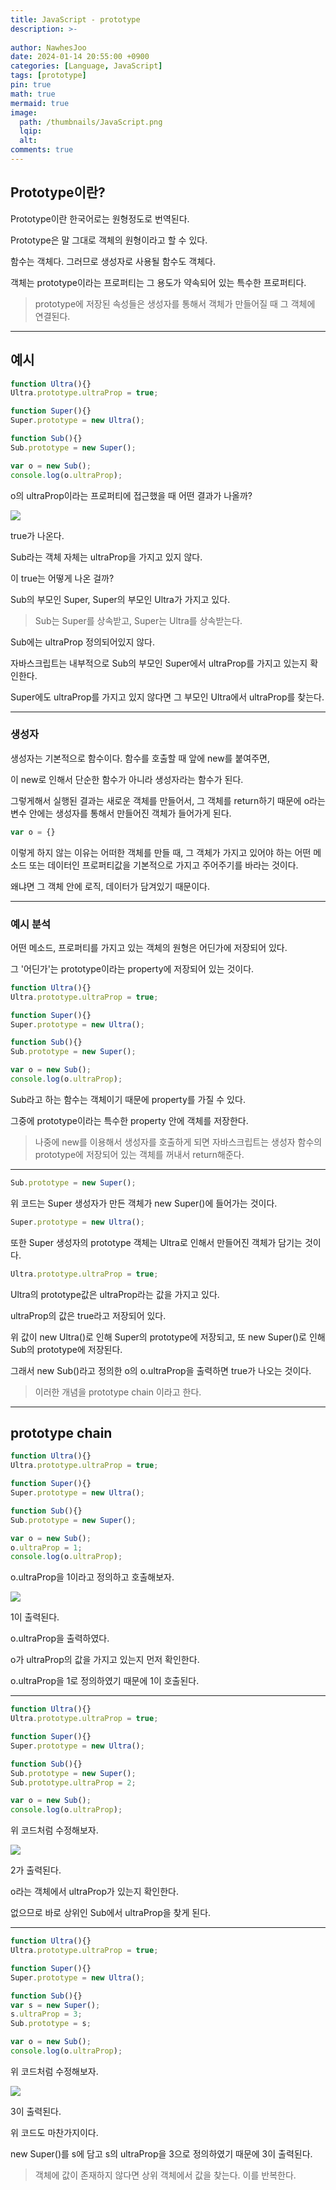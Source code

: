 ```yaml
---
title: JavaScript - prototype
description: >-
  
author: NawhesJoo
date: 2024-01-14 20:55:00 +0900
categories: [Language, JavaScript]
tags: [prototype]
pin: true
math: true
mermaid: true
image:
  path: /thumbnails/JavaScript.png
  lqip: 
  alt: 
comments: true
---
```

## Prototype이란?

Prototype이란 한국어로는 원형정도로 번역된다.

Prototype은 말 그대로 객체의 원형이라고 할 수 있다.

함수는 객체다. 그러므로 생성자로 사용될 함수도 객체다.

객체는 prototype이라는 프로퍼티는 그 용도가 약속되어 있는 특수한 프로퍼티다.

> prototype에 저장된 속성들은 생성자를 통해서 객체가 만들어질 때 그 객체에 연결된다.


---

## 예시

```javascript
function Ultra(){}
Ultra.prototype.ultraProp = true;

function Super(){}
Super.prototype = new Ultra();

function Sub(){}
Sub.prototype = new Super();

var o = new Sub();
console.log(o.ultraProp);
```


o의 ultraProp이라는 프로퍼티에 접근했을 때 어떤 결과가 나올까?

![](https://velog.velcdn.com/images/nawhes_joo/post/14447170-f470-453e-81b2-f6df4097c510/image.png)

true가 나온다.

Sub라는 객체 자체는 ultraProp을 가지고 있지 않다.

이 true는 어떻게 나온 걸까?

Sub의 부모인 Super, Super의 부모인 Ultra가 가지고 있다.

> Sub는 Super를 상속받고, Super는 Ultra를 상속받는다.

Sub에는 ultraProp 정의되어있지 않다.

자바스크립트는 내부적으로 Sub의 부모인 Super에서 ultraProp를 가지고 있는지 확인한다.

Super에도 ultraProp를 가지고 있지 않다면 그 부모인 Ultra에서 ultraProp를 찾는다.

---

### 생성자

생성자는 기본적으로 함수이다. 함수를 호출할 때 앞에 new를 붙여주면,

이 new로 인해서 단순한 함수가 아니라 생성자라는 함수가 된다.

그렇게해서 실행된 결과는 새로운 객체를 만들어서, 그 객체를 return하기 때문에 o라는 변수 안에는 생성자를 통해서 만들어진 객체가 들어가게 된다.

```javascript
var o = {}
```

이렇게 하지 않는 이유는 어떠한 객체를 만들 때, 그 객체가 가지고 있어야 하는 어떤 메소드 또는 데이터인 프로퍼티값을 기본적으로 가지고 주어주기를 바라는 것이다.

왜냐면 그 객체 안에 로직, 데이터가 담겨있기 때문이다.

---

### 예시 분석

어떤 메소드, 프로퍼티를 가지고 있는 객체의 원형은 어딘가에 저장되어 있다.

그 '어딘가'는 prototype이라는 property에 저장되어 있는 것이다.

```javascript
function Ultra(){}
Ultra.prototype.ultraProp = true;

function Super(){}
Super.prototype = new Ultra();

function Sub(){}
Sub.prototype = new Super();

var o = new Sub();
console.log(o.ultraProp);
```

Sub라고 하는 함수는 객체이기 때문에 property를 가질 수 있다.

그중에 prototype이라는 특수한 property 안에 객체를 저장한다.

> 나중에 new를 이용해서 생성자를 호출하게 되면 자바스크립트는 생성자 함수의 prototype에 저장되어 있는 객체를 꺼내서 return해준다.

---

```javascript
Sub.prototype = new Super();
```

위 코드는 Super 생성자가 만든 객체가 new Super()에 들어가는 것이다.

```javascript
Super.prototype = new Ultra();
```

또한 Super 생성자의 prototype 객체는 Ultra로 인해서 만들어진 객체가 담기는 것이다.

```javascript
Ultra.prototype.ultraProp = true;
```

Ultra의 prototype값은 ultraProp라는 값을 가지고 있다.

ultraProp의 값은 true라고 저장되어 있다.

위 값이 new Ultra()로 인해 Super의 prototype에 저장되고,
또 new Super()로 인해 Sub의 prototype에 저장된다.

그래서 new Sub()라고 정의한 o의 o.ultraProp을 출력하면 true가 나오는 것이다.

> 이러한 개념을 prototype chain 이라고 한다.

---

## prototype chain

```javascript
function Ultra(){}
Ultra.prototype.ultraProp = true;

function Super(){}
Super.prototype = new Ultra();

function Sub(){}
Sub.prototype = new Super();

var o = new Sub();
o.ultraProp = 1;
console.log(o.ultraProp);
```

o.ultraProp을 1이라고 정의하고 호출해보자.

![](https://velog.velcdn.com/images/nawhes_joo/post/f512820b-4357-4e63-b7b1-0c1ebc7b2e70/image.png)

1이 출력된다.

o.ultraProp을 출력하였다.

o가 ultraProp의 값을 가지고 있는지 먼저 확인한다.

o.ultraProp을 1로 정의하였기 때문에 1이 호출된다.

---

```javascript
function Ultra(){}
Ultra.prototype.ultraProp = true;

function Super(){}
Super.prototype = new Ultra();

function Sub(){}
Sub.prototype = new Super();
Sub.prototype.ultraProp = 2;

var o = new Sub();
console.log(o.ultraProp);
```

위 코드처럼 수정해보자.

![](https://velog.velcdn.com/images/nawhes_joo/post/c1c1431e-352b-4ab0-b101-1de18e522917/image.png)

2가 출력된다.

o라는 객체에서 ultraProp가 있는지 확인한다.

없으므로 바로 상위인 Sub에서 ultraProp을 찾게 된다.

---

```javascript
function Ultra(){}
Ultra.prototype.ultraProp = true;

function Super(){}
Super.prototype = new Ultra();

function Sub(){}
var s = new Super();
s.ultraProp = 3;
Sub.prototype = s;

var o = new Sub();
console.log(o.ultraProp);
```
위 코드처럼 수정해보자.

![](https://velog.velcdn.com/images/nawhes_joo/post/9867690d-e820-42f6-b028-98e069d14a8a/image.png)

3이 출력된다.

위 코드도 마찬가지이다.

new Super()를 s에 담고 s의 ultraProp을 3으로 정의하였기 때문에 3이 출력된다.

> 객체에 값이 존재하지 않다면 상위 객체에서 값을 찾는다. 이를 반복한다.